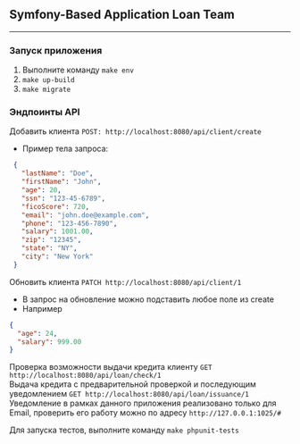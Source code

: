 ## Symfony-Based Application Loan Team

---
### Запуск приложения
1. Выполните команду `make env`
2. `make up-build`
3. `make migrate`

### Эндпоинты API
Добавить клиента `POST: http://localhost:8080/api/client/create`
   - Пример тела запроса:
   ```json
    {
      "lastName": "Doe",
      "firstName": "John",
      "age": 20,
      "ssn": "123-45-6789",
      "ficoScore": 720,
      "email": "john.doe@example.com",
      "phone": "123-456-7890",
      "salary": 1001.00,
      "zip": "12345",
      "state": "NY",
      "city": "New York"
    }
  ```

Обновить клиента `PATCH http://localhost:8080/api/client/1`
  - В запрос на обновление можно подставить любое поле из create
  - Например
  ```json
  {
    "age": 24,
    "salary": 999.00
  }
  ```

Проверка возможности выдачи кредита клиенту `GET http://localhost:8080/api/loan/check/1`  
Выдача кредита с предварительной проверкой и последующим уведомлением `GET http://localhost:8080/api/loan/issuance/1`  
Уведомление в рамках данного приложения реализовано только для Email, проверить его работу можно по адресу `http://127.0.0.1:1025/#`

Для запуска тестов, выполните команду `make phpunit-tests`